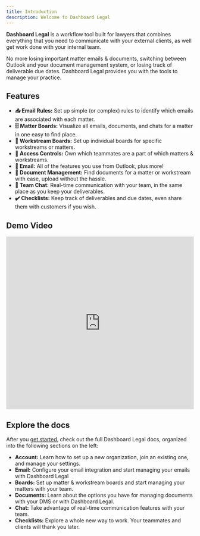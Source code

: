 ```yaml
---
title: Introduction
description: Welcome to Dashboard Legal
---
```


**Dashboard Legal** is a workflow tool built for lawyers that combines everything that you need to communicate with your external clients, as well get work done with your internal team.

No more losing important matter emails & documents, switching between Outlook and your document management system, or losing track of deliverable due dates. Dashboard Legal provides you with the tools to manage your practice.


## Features

- **📥 Email Rules:** Set up simple (or complex) rules to identify which emails are associated with each matter.
- **🗄️ Matter Boards:** Visualize all emails, documents, and chats for a matter in one easy to find place.
- **📁 Workstream Boards:** Set up individual boards for specific workstreams or matters.
- **🔐 Access Controls:** Own which teammates are a part of which matters & workstreams.
- **📨 Email:** All of the features you use from Outlook, plus more!
- **📄 Document Management:** Find documents for a matter or workstream with ease, upload without the hassle.
- **💬 Team Chat:** Real-time communication with your team, in the same place as you keep your deliverables.
- **✔️ Checklists:** Keep track of deliverables and due dates, even share them with customers if you wish.


## Demo Video

<iframe width="100%" height="464" src="https://www.youtube.com/embed/pYXNjUqD1OQ" frameborder="0" allow="accelerometer; autoplay; clipboard-write; encrypted-media; gyroscope; picture-in-picture" allowfullscreen></iframe>

## Explore the docs

After you [get started](./intro/getting-started/), check out the full Dashboard Legal docs, organized into the following sections on the left:

* **Account:** Learn how to set up a new organization, join an existing one, and manage your settings.
* **Email:** Configure your email integration and start managing your emails with Dashboard Legal
* **Boards:** Set up matter & workstream boards and start managing your matters with your team.
* **Documents:** Learn about the options you have for managing documents with your DMS or with Dashboard Legal.
* **Chat:** Take advantage of real-time communication features with your team.
* **Checklists:** Explore a whole new way to work. Your teammates and clients will thank you later.
